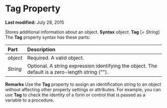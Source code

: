 
# Tag Property

 **Last modified:** July 28, 2015


Stores additional information about an object.
 **Syntax**
 _object_. **Tag** [= _String_]
The  **Tag** property syntax has these parts:


|**Part**|**Description**|
|:-----|:-----|
| _object_|Required. A valid object.|
| _String_|Optional. A string expression identifying the object. The default is a zero-length string ("").|
 **Remarks**
Use the  **Tag** property to assign an identification string to an object without affecting other property settings or attributes.
For example, you can use  **Tag** to check the identity of a form or control that is passed as a variable to a procedure.
